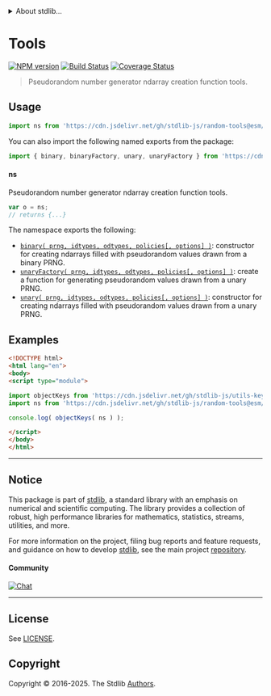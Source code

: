<!--

@license Apache-2.0

Copyright (c) 2025 The Stdlib Authors.

Licensed under the Apache License, Version 2.0 (the "License");
you may not use this file except in compliance with the License.
You may obtain a copy of the License at

   http://www.apache.org/licenses/LICENSE-2.0

Unless required by applicable law or agreed to in writing, software
distributed under the License is distributed on an "AS IS" BASIS,
WITHOUT WARRANTIES OR CONDITIONS OF ANY KIND, either express or implied.
See the License for the specific language governing permissions and
limitations under the License.

-->


<details>
  <summary>
    About stdlib...
  </summary>
  <p>We believe in a future in which the web is a preferred environment for numerical computation. To help realize this future, we've built stdlib. stdlib is a standard library, with an emphasis on numerical and scientific computation, written in JavaScript (and C) for execution in browsers and in Node.js.</p>
  <p>The library is fully decomposable, being architected in such a way that you can swap out and mix and match APIs and functionality to cater to your exact preferences and use cases.</p>
  <p>When you use stdlib, you can be absolutely certain that you are using the most thorough, rigorous, well-written, studied, documented, tested, measured, and high-quality code out there.</p>
  <p>To join us in bringing numerical computing to the web, get started by checking us out on <a href="https://github.com/stdlib-js/stdlib">GitHub</a>, and please consider <a href="https://opencollective.com/stdlib">financially supporting stdlib</a>. We greatly appreciate your continued support!</p>
</details>

# Tools

[![NPM version][npm-image]][npm-url] [![Build Status][test-image]][test-url] [![Coverage Status][coverage-image]][coverage-url] <!-- [![dependencies][dependencies-image]][dependencies-url] -->

> Pseudorandom number generator ndarray creation function tools.

<!-- Section to include introductory text. Make sure to keep an empty line after the intro `section` element and another before the `/section` close. -->

<section class="intro">

</section>

<!-- /.intro -->

<!-- Package usage documentation. -->



<section class="usage">

## Usage

```javascript
import ns from 'https://cdn.jsdelivr.net/gh/stdlib-js/random-tools@esm/index.mjs';
```

You can also import the following named exports from the package:

```javascript
import { binary, binaryFactory, unary, unaryFactory } from 'https://cdn.jsdelivr.net/gh/stdlib-js/random-tools@esm/index.mjs';
```

#### ns

Pseudorandom number generator ndarray creation function tools.

```javascript
var o = ns;
// returns {...}
```

The namespace exports the following:

<!-- <toc pattern="*"> -->

<div class="namespace-toc">

-   <span class="signature">[`binary( prng, idtypes, odtypes, policies[, options] )`][@stdlib/random/tools/binary]</span><span class="delimiter">: </span><span class="description">constructor for creating ndarrays filled with pseudorandom values drawn from a binary PRNG.</span>
-   <span class="signature">[`unaryFactory( prng, idtypes, odtypes, policies[, options] )`][@stdlib/random/tools/unary-factory]</span><span class="delimiter">: </span><span class="description">create a function for generating pseudorandom values drawn from a unary PRNG.</span>
-   <span class="signature">[`unary( prng, idtypes, odtypes, policies[, options] )`][@stdlib/random/tools/unary]</span><span class="delimiter">: </span><span class="description">constructor for creating ndarrays filled with pseudorandom values drawn from a unary PRNG.</span>

</div>

<!-- </toc> -->

</section>

<!-- /.usage -->

<!-- Package usage notes. Make sure to keep an empty line after the `section` element and another before the `/section` close. -->

<section class="notes">

</section>

<!-- /.notes -->

<!-- Package usage examples. -->

<section class="examples">

## Examples

<!-- TODO: better examples -->

<!-- eslint no-undef: "error" -->

```html
<!DOCTYPE html>
<html lang="en">
<body>
<script type="module">

import objectKeys from 'https://cdn.jsdelivr.net/gh/stdlib-js/utils-keys@esm/index.mjs';
import ns from 'https://cdn.jsdelivr.net/gh/stdlib-js/random-tools@esm/index.mjs';

console.log( objectKeys( ns ) );

</script>
</body>
</html>
```

</section>

<!-- /.examples -->

<!-- Section for related `stdlib` packages. Do not manually edit this section, as it is automatically populated. -->

<section class="related">

</section>

<!-- /.related -->

<!-- Section for all links. Make sure to keep an empty line after the `section` element and another before the `/section` close. -->


<section class="main-repo" >

* * *

## Notice

This package is part of [stdlib][stdlib], a standard library with an emphasis on numerical and scientific computing. The library provides a collection of robust, high performance libraries for mathematics, statistics, streams, utilities, and more.

For more information on the project, filing bug reports and feature requests, and guidance on how to develop [stdlib][stdlib], see the main project [repository][stdlib].

#### Community

[![Chat][chat-image]][chat-url]

---

## License

See [LICENSE][stdlib-license].


## Copyright

Copyright &copy; 2016-2025. The Stdlib [Authors][stdlib-authors].

</section>

<!-- /.stdlib -->

<!-- Section for all links. Make sure to keep an empty line after the `section` element and another before the `/section` close. -->

<section class="links">

[npm-image]: http://img.shields.io/npm/v/@stdlib/random-tools.svg
[npm-url]: https://npmjs.org/package/@stdlib/random-tools

[test-image]: https://github.com/stdlib-js/random-tools/actions/workflows/test.yml/badge.svg?branch=main
[test-url]: https://github.com/stdlib-js/random-tools/actions/workflows/test.yml?query=branch:main

[coverage-image]: https://img.shields.io/codecov/c/github/stdlib-js/random-tools/main.svg
[coverage-url]: https://codecov.io/github/stdlib-js/random-tools?branch=main

<!--

[dependencies-image]: https://img.shields.io/david/stdlib-js/random-tools.svg
[dependencies-url]: https://david-dm.org/stdlib-js/random-tools/main

-->

[chat-image]: https://img.shields.io/gitter/room/stdlib-js/stdlib.svg
[chat-url]: https://app.gitter.im/#/room/#stdlib-js_stdlib:gitter.im

[stdlib]: https://github.com/stdlib-js/stdlib

[stdlib-authors]: https://github.com/stdlib-js/stdlib/graphs/contributors

[umd]: https://github.com/umdjs/umd
[es-module]: https://developer.mozilla.org/en-US/docs/Web/JavaScript/Guide/Modules

[deno-url]: https://github.com/stdlib-js/random-tools/tree/deno
[deno-readme]: https://github.com/stdlib-js/random-tools/blob/deno/README.md
[umd-url]: https://github.com/stdlib-js/random-tools/tree/umd
[umd-readme]: https://github.com/stdlib-js/random-tools/blob/umd/README.md
[esm-url]: https://github.com/stdlib-js/random-tools/tree/esm
[esm-readme]: https://github.com/stdlib-js/random-tools/blob/esm/README.md
[branches-url]: https://github.com/stdlib-js/random-tools/blob/main/branches.md

[stdlib-license]: https://raw.githubusercontent.com/stdlib-js/random-tools/main/LICENSE

<!-- <toc-links> -->

[@stdlib/random/tools/binary]: https://github.com/stdlib-js/random-tools-binary/tree/esm

[@stdlib/random/tools/unary-factory]: https://github.com/stdlib-js/random-tools-unary-factory/tree/esm

[@stdlib/random/tools/unary]: https://github.com/stdlib-js/random-tools-unary/tree/esm

<!-- </toc-links> -->

</section>

<!-- /.links -->
